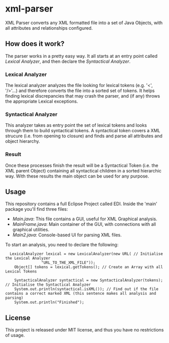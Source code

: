 xml-parser
==========

XML Parser converts any XML formatted file into a set of Java Objects, with all attributes and relationships configured.

## How does it work? ##
The parser works in a pretty easy way. It all starts at an entry point called *Lexical Analyzer*, and then declare the *Syntactical Analyzer*.


### Lexical Analyzer ###
The lexical analyzer analyzes the file looking for lexical tokens (e.g. '<', '/>'...) and therefore converts the file into a sorted set of tokens.
It helps finding lexical discrepancies that may crash the parser, and (if any) throws the appropriate Lexical exceptions.

### Syntactical Analyzer ###
This analyzer takes as entry point the set of lexical tokens and looks through them to build syntactical tokens. A syntactical token covers a XML strucure (i.e. from opening to closure) and finds and parse all attributes and object hierarchy.

### Result ###
Once these processes finish the result will be a Syntactical Token (i.e. the XML parent Object) containing all syntactical children in a sorted hierarchic way. 
With these results the main object can be used for any purpose.

## Usage ## 
This repository contains a full Eclipse Project called EDI. Inside the 'main' package you'll find three files:
* *Main.java*: This file contains a GUI, useful for XML Graphical analysis. 
* *MainFrame.java*: Main container of the GUI, with connections with all graphical utilities.
* *Main2.java*: Console-based UI for parsing XML files.

To start an analysis, you need to declare the following:

```
  LexicalAnalyzer lexical = new LexicalAnalyzer(new URL( // Initialise the Lexical Analyzer
  				"URL_TO_THE_XML_FILE"));
	Object[] tokens = lexical.getTokens(); // Create an Array with all Lexical Tokens
	
	SyntacticalAnalyzer syntactical = new SyntacticalAnalyzer(tokens); // Initialise the Syntactical Analyzer
	System.out.println(syntactical.isXML()); // Find out if the file contains a correct marked XML (this sentence makes all analysis and parsing)
	System.out.println("Finished");
```

## License ## 
This project is released under MIT license, and thus you have no restrictions of usage.
